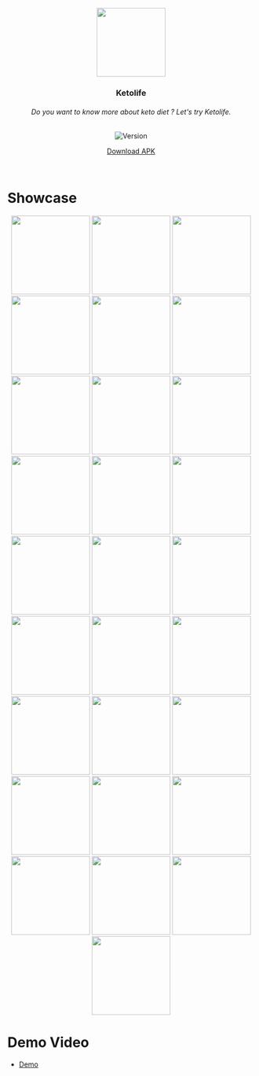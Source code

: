<p align="center">
    <img src="https://raw.githubusercontent.com/mahmoud-eslami/resume/main/images/ketolife/ketoIcon.png" width="140">
    <h3 align="center">Ketolife</h3>
    <h6 align="center">Do you want to know more about keto diet ? Let's try Ketolife.</h6>
    <p align="center">
    <span>
        <img src="https://forthebadge.com/images/badges/built-with-love.svg" alt="Version">
        <!-- <img src="https://forthebadge.com/images/badges/open-source.svg"> -->
    </span>
    <p align="center">
        <a href="https://drive.google.com/file/d/1V7EaechqLvCi9v7Qj8I4BbEUWk_Z4kQ_/view?usp=sharing">Download APK</a>
    </p>
</p><br>

# Showcase

<p align="center">
<img src="https://raw.githubusercontent.com/mahmoud-eslami/resume/main/images/ketolife/25.png" width="160"> <img src="https://raw.githubusercontent.com/mahmoud-eslami/resume/main/images/ketolife/26.png" width="160">
<img src="https://raw.githubusercontent.com/mahmoud-eslami/resume/main/images/ketolife/27.png" width="160">
<img src="https://raw.githubusercontent.com/mahmoud-eslami/resume/main/images/ketolife/28.png" width="160">
<img src="https://raw.githubusercontent.com/mahmoud-eslami/resume/main/images/ketolife/20.png" width="160">
<img src="https://raw.githubusercontent.com/mahmoud-eslami/resume/main/images/ketolife/21.png" width="160">
<img src="https://raw.githubusercontent.com/mahmoud-eslami/resume/main/images/ketolife/22.png" width="160">
<img src="https://raw.githubusercontent.com/mahmoud-eslami/resume/main/images/ketolife/16.png" width="160">
<img src="https://raw.githubusercontent.com/mahmoud-eslami/resume/main/images/ketolife/17.png" width="160">
<img src="https://raw.githubusercontent.com/mahmoud-eslami/resume/main/images/ketolife/23.png" width="160">
<img src="https://raw.githubusercontent.com/mahmoud-eslami/resume/main/images/ketolife/24.png" width="160">
<img src="https://raw.githubusercontent.com/mahmoud-eslami/resume/main/images/ketolife/1.png" width="160">
<img src="https://raw.githubusercontent.com/mahmoud-eslami/resume/main/images/ketolife/2.png" width="160">
<img src="https://raw.githubusercontent.com/mahmoud-eslami/resume/main/images/ketolife/3.png" width="160">
<img src="https://raw.githubusercontent.com/mahmoud-eslami/resume/main/images/ketolife/4.png" width="160">
<img src="https://raw.githubusercontent.com/mahmoud-eslami/resume/main/images/ketolife/5.png" width="160">
<img src="https://raw.githubusercontent.com/mahmoud-eslami/resume/main/images/ketolife/6.png" width="160">
<img src="https://raw.githubusercontent.com/mahmoud-eslami/resume/main/images/ketolife/7.png" width="160">
<img src="https://raw.githubusercontent.com/mahmoud-eslami/resume/main/images/ketolife/8.png" width="160">
<img src="https://raw.githubusercontent.com/mahmoud-eslami/resume/main/images/ketolife/9.png" width="160">
<img src="https://raw.githubusercontent.com/mahmoud-eslami/resume/main/images/ketolife/10.png" width="160">
<img src="https://raw.githubusercontent.com/mahmoud-eslami/resume/main/images/ketolife/11.png" width="160">
<img src="https://raw.githubusercontent.com/mahmoud-eslami/resume/main/images/ketolife/12.png" width="160">
<img src="https://raw.githubusercontent.com/mahmoud-eslami/resume/main/images/ketolife/13.png" width="160">
<img src="https://raw.githubusercontent.com/mahmoud-eslami/resume/main/images/ketolife/14.png" width="160">
<img src="https://raw.githubusercontent.com/mahmoud-eslami/resume/main/images/ketolife/15.png" width="160">
<img src="https://raw.githubusercontent.com/mahmoud-eslami/resume/main/images/ketolife/18.png" width="160">
<img src="https://raw.githubusercontent.com/mahmoud-eslami/resume/main/images/ketolife/19.png" width="160">
</p>

# Demo Video

* [Demo]()
